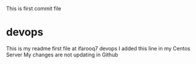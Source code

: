 This is first commit file
# devops
This is my readme first file at ifarooq7 devops
I added this line in my Centos Server
My changes are not updating in Github
